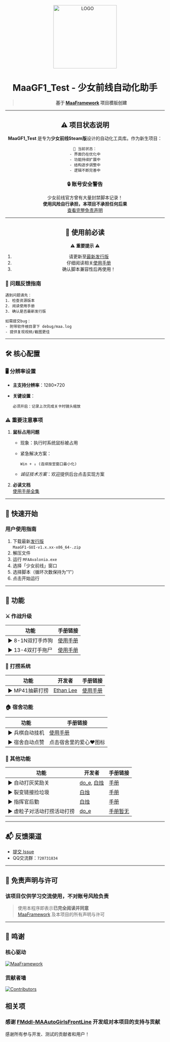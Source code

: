 <!-- markdownlint-disable MD033 MD041 -->

<p align="center">
  <img src="https://cdn.jsdelivr.net/gh/LeonNagant/MaaGF1_Test/example_img/icon/icon.png" width="200" height="200" alt="LOGO">
</p>

<div align="center">

# MaaGF1_Test - 少女前线自动化助手

<div align="center">

> **基于 [MaaFramework](https://github.com/MaaXYZ/MaaFramework) 项目模板创建**

</div>

---

## ⚠️ 项目状态说明

**MaaGF1_Test** 是专为**少女前线Steam版**设计的自动化工具库。作为新生项目：

```!
🚧 当前状态：
- 界面仍在优化中
- 功能持续扩展中
- 结构逐步调整中
- 逻辑不断完善中
```

### 🔒 账号安全警告

少女前线官方曾有大量封禁脚本记录！  
**使用风险自行承担，本项目不承担任何后果**  
[查看完整免责声明](#-免责声明与许可)

---

## 🚨 使用前必读

⚠️ **重要提示** ⚠️  

1. 请更新至[最新发行版](https://github.com/LeonNagant/MaaGF1_Test/releases)  
2. 仔细阅读相关[使用手册](https://github.com/LeonNagant/MaaGF1_Test/tree/main/manual)  
3. 确认脚本兼容性后再使用！

</div>

### 🐞 问题反馈指南

```!
遇到问题请先：
1. 检查资源版本
2. 阅读使用手册
3. 确认是否最新发行版

如需提交bug：
- 附带软件根目录下 debug/maa.log
- 提供复现视频/截图更佳
```

---

## 🛠 核心配置

### 🖥 分辨率设置

- **主支持分辨率**：1280×720
- **关键设置**：

  ```!
  必须开启：记录上次完成关卡时镜头缩放
  ```

### ⚠️ 重要注意事项

1. **鼠标占用问题**
   - 现象：执行时系统鼠标被占用
   - 紧急解决方案：

     ```快捷键
     Win + ↓ (连续按至窗口最小化)
     ```

   - *诚征技术方案*：欢迎提供后台点击实现方案

2. **必读文档**  
   [使用手册全集](https://github.com/LeonNagant/MaaGF1_Test/tree/main/manual)

---

## 🚀 快速开始

### 用户使用指南

1. 下载最新[发行版](https://github.com/LeonNagant/MaaGF1_Test/releases)  
   `MaaGF1-GUI-v1.x.xx-x86_64-.zip`
2. 解压文件
3. 运行 `MFAAvalonia.exe`
4. 选择「少女前线」窗口
5. 选择脚本（循环次数保持为"1"）
6. 点击开始运行

---

## 🌟 功能

### ⚔️ 作战升级

| 功能 | 手册链接 |
|------|----------|
| ▶️ 8-1N双打手炸狗 | [使用手册](https://github.com/LeonNagant/MaaGF1_Test/blob/main/manual/8-1N%E5%8F%8C%E6%89%93%E6%89%8B%E7%82%B8%E7%8B%97%E4%BD%BF%E7%94%A8%E6%89%8B%E5%86%8C.md) |
| ▶️ 13-4双打手拖尸 | [使用手册](https://github.com/LeonNagant/MaaGF1_Test/blob/main/manual/13-4%E5%8F%8C%E6%89%93%E6%89%8B%E6%8B%96%E5%B0%B8%E4%BD%BF%E7%94%A8%E6%89%8B%E5%86%8C.md) |

### 🎣 打捞系统

| 功能 | 开发者 | 手册链接 |
|------|--------|----------|
| ▶️ MP41抽薪打捞 | [Ethan Lee](https://github.com/hake971920) | [使用手册](https://github.com/LeonNagant/MaaGF1_Test/blob/main/manual/MP41%E6%8A%BD%E8%96%AA%E6%89%93%E6%8D%9E%E4%BD%BF%E7%94%A8%E6%89%8B%E5%86%8C.md) |

### 🏠 宿舍功能

| 功能 | 手册链接 |
|------|----------|
| ▶️ 兵棋自动挂机 | [使用手册](https://github.com/LeonNagant/MaaGF1_Test/blob/main/manual/%E5%85%B5%E6%A3%8B%E8%87%AA%E5%8A%A8%E6%8C%82%E6%9C%BA%E4%BD%BF%E7%94%A8%E6%89%8B%E5%86%8C.md) |
| ▶️ 宿舍自动点赞 | 点击宿舍里的爱心❤图标 |

### 🧩 其他功能

| 功能 | 开发者 | 手册链接 |
|------|--------|----------|
| ▶️ 自动打灰奖励关 | [do_e](https://github.com/isla23), [白烛](https://github.com/Talulah-x) | [手册](https://github.com/LeonNagant/MaaGF1_Test/blob/main/manual/%E8%87%AA%E5%8A%A8%E6%89%93%E7%81%B0%E5%A5%96%E5%8A%B1%E5%85%B3%E4%BD%BF%E7%94%A8%E6%89%8B%E5%86%8C.md) |
| ▶️ 裂变链接捡垃圾 | [白烛](https://github.com/Talulah-x) | [手册](https://github.com/LeonNagant/MaaGF1_Test/blob/main/manual/%E6%8D%A1%E5%9E%83%E5%9C%BE%E4%BD%BF%E7%94%A8%E6%89%8B%E5%86%8C.md) |
| ▶️ 指挥官后勤 | [白烛](https://github.com/Talulah-x) | [手册](https://github.com/LeonNagant/MaaGF1_Test/blob/main/manual/%E6%8C%87%E6%8C%A5%E5%AE%98%E5%90%8E%E5%8B%A4%E4%BD%BF%E7%94%A8%E6%89%8B%E5%86%8C.md) |
| ▶️ 虚粒子对活动打捞活动打捞 | [do_e](https://github.com/isla23) | [手册暂无](https://github.com/LeonNagant/MaaGF1_Test) |

---

## 📬 反馈渠道

- [提交 Issue](https://github.com/LeonNagant/MaaGF1_Test/issues)
- QQ交流群：`720731834`

---

## 📄 免责声明与许可

### **该项目仅供学习交流使用，不对账号风险负责**

> 使用本程序即表示**已完全阅读并同意**  
> [MaaFramework](https://github.com/MaaXYZ/MaaFramework) 及本项目的所有声明与许可

---

## 🙏 鸣谢

### 核心驱动

[![MaaFramework](https://img.shields.io/badge/Powered_by-MaaFramework-blue?logo=github)](https://github.com/MaaXYZ/MaaFramework)

### 贡献者墙

[![Contributors](https://contrib.rocks/image?repo=LeonNagant/MaaGF1_Test&show_noncode=true)](https://github.com/LeonNagant/MaaGF1_Test/graphs/contributors)

## 相关项

### 感谢 [FMddl-MAAutoGirlsFrontLine](https://github.com/Fufu-OuO/FMddl-MAAutoGirlsFrontLine) 开发组对本项目的支持与贡献

 感谢所有参与开发、测试的贡献者和用户！
